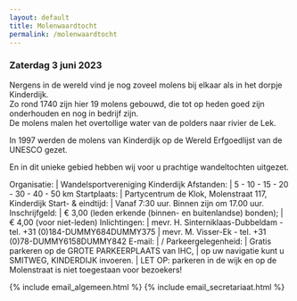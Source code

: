 ```yaml
---
layout: default
title: Molenwaardtocht
permalink: /molenwaardtocht
---
```

### Zaterdag 3 juni 2023

Nergens in de wereld vind je nog zoveel molens bij elkaar als in het dorpje Kinderdijk.  
Zo rond 1740 zijn hier 19 molens gebouwd, die tot op heden goed zijn onderhouden en nog in bedrijf zijn.  
De molens malen het overtollige water van de polders naar rivier de Lek.

In 1997 werden de molens van Kinderdijk op de Wereld Erfgoedlijst van de UNESCO gezet.

En in dit unieke gebied hebben wij voor u prachtige wandeltochten uitgezet.

Organisatie:        | Wandelsportvereniging Kinderdijk
Afstanden:          | 5 - 10 - 15 - 20 - 30 - 40 - 50 km
Startplaats:        | Partycentrum de Klok, Molenstraat 117, Kinderdijk
Start- & eindtijd:  | Vanaf 7:30 uur. Binnen zijn om 17.00 uur.
Inschrijfgeld:      | &euro; 3,00 (leden erkende (binnen- en buitenlandse) bonden);
                    | &euro; 4,00 (voor niet-leden)
Inlichtingen:       | mevr. H. Sinterniklaas-Dubbeldam - tel. +31 (0)184-<span id="dummy">DUMMY</span>684<span id="dummy">DUMMY</span>375
                    | mevr. M. Visser-Ek - tel. +31 (0)78-<span id="dummy">DUMMY</span>6158<span id="dummy">DUMMY</span>842
E-mail:             | <span id="mail-algemeen"></span> / <span id="mail-secretariaat"></span>
Parkeergelegenheid: | Gratis parkeren op de GROTE PARKEERPLAATS van IHC,
                    | op uw navigatie kunt u SMITWEG, KINDERDIJK invoeren.
                    | LET OP: parkeren in de wijk en op de Molenstraat is niet toegestaan voor bezoekers!

{% include email_algemeen.html %}
{% include email_secretariaat.html %}
